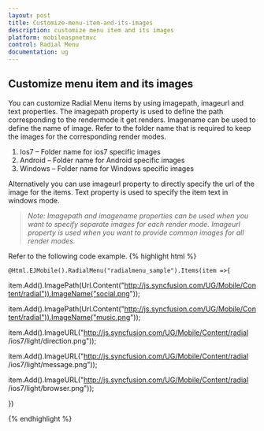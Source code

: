 ```yaml
---
layout: post
title: Customize-menu-item-and-its-images
description: customize menu item and its images
platform: mobileaspnetmvc
control: Radial Menu
documentation: ug
---
```


## Customize menu item and its images

You can customize Radial Menu items by using imagepath, imageurl and text properties. The imagepath property is used to define the path corresponding to the rendermode it get renders. Imagename can be used to define the name of image. Refer to the folder name that is required to keep the images for the corresponding render modes.

1. Ios7 – Folder name for ios7 specific images
2. Android – Folder name for Android specific images
3. Windows – Folder name for Windows specific images

Alternatively you can use imageurl property to directly specify the url of the image for the items. Text property is used to specify the item text in windows mode.

> _Note: Imagepath and imagename properties can be used when you want to specify separate images for each render mode. Imageurl property is used when you want to provide common images for all render modes._

Refer to the following code example.
{% highlight html %}

    @Html.EJMobile().RadialMenu("radialmenu_sample").Items(item =>{

item.Add().ImagePath(Url.Content("http://js.syncfusion.com/UG/Mobile/Content/radial")).ImageName("social.png"));    

item.Add().ImagePath(Url.Content("http://js.syncfusion.com/UG/Mobile/Content/radial")).ImageName("music.png"));

item.Add().ImageURL("http://js.syncfusion.com/UG/Mobile/Content/radial /ios7/light/direction.png"));

item.Add().ImageURL("http://js.syncfusion.com/UG/Mobile/Content/radial /ios7/light/message.png"));

item.Add().ImageURL("http://js.syncfusion.com/UG/Mobile/Content/radial /ios7/light/browser.png"));

})

<script>

    function click(e) {

        $("#radialmenu_sample").ejmRadialMenu("menuHide");

    }

</script>

{% endhighlight %}



